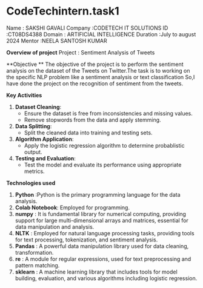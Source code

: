 # CodeTechintern.task1

Name     : SAKSHI GAVALI
Company  :CODETECH IT SOLUTIONS
ID       :CT08DS4388
Domain   : ARTIFICIAL INTELLIGENCE
Duration :July to august 2024
Mentor   :NEELA SANTOSH KUMAR

**Overview of project**
Project : Sentiment Analysis of Tweets

**Objective **
The objective of the project is to perform the sentiment analysis on the dataset of the Tweets on Twitter.The task is to working on the specific NLP problem like a sentiment analysis or text classification So,I have done the project on the recognition of sentiment from the tweets.

**Key Activities**
1. **Dataset Cleaning**:
   - Ensure the dataset is free from inconsistencies and missing values.
   - Remove stopwords from the data and apply stemming.
2. **Data Splitting**:
   - Split the cleaned data into training and testing sets.
3. **Algorithm Application**:
   - Apply the logistic regression algorithm to determine probablistic output.
4. **Testing and Evaluation**:
   - Test the model and evaluate its performance using appropriate metrics.
  
  **Technologies used**
1. **Python**  :Python is the primary programming language for the data analysis.
2. **Colab Notebook**: Employed for programming.
3. **numpy**   : It is fundamental library for numerical computing, providing support for large multi-dimensional arrays and matrices, essential for data manipulation and analysis.
4.  **NLTK**   : Employed for natural language processing tasks, providing tools for text processing, tokenization, and sentiment analysis.
5. **Pandas**  : A powerful data manipulation library used for data cleaning, transformation.
6. **re**      : A module for regular expressions, used for text preprocessing and pattern matching.
7. **sklearn** : A machine learning library that includes tools for model building, evaluation, and various algorithms including logistic regression.


